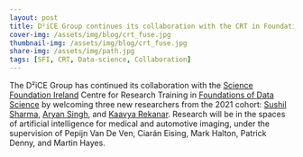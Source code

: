 ```yaml
---
layout: post
title: D²iCE Group continues its collaboration with the CRT in Foundations of Data Science by welcoming three new researchers
cover-img: /assets/img/blog/crt_fuse.jpg
thumbnail-img: /assets/img/blog/crt_fuse.jpg
share-img: /assets/img/path.jpg
tags: [SFI, CRT, Data-science, Collaboration]
---
```


The D²iCE Group has continued its collaboration with the [Science Foundation Ireland](https://www.sfi.ie/) Centre for Research Training in [Foundations of Data Science](https://www.data-science.ie/) by welcoming three new researchers from the 2021 cohort: [Sushil Sharma](https://www.linkedin.com/in/sushilsharmarobotics/), [Aryan Singh](https://www.linkedin.com/in/aryan-singh-902115156/), and [Kaavya Rekanar](https://www.linkedin.com/in/kaavyarekanar/). Research will be in the spaces of artificial intelligence for medical and automotive imaging, under the supervision of Pepijn Van De Ven, Ciarán Eising, Mark Halton, Patrick Denny, and Martin Hayes.
